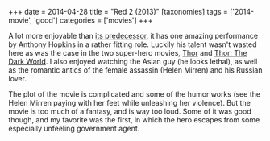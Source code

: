 +++
date = 2014-04-28
title = "Red 2 (2013)"
[taxonomies]
tags = ['2014-movie', 'good']
categories = ['movies']
+++

A lot more enjoyable than [its predecessor], it has one amazing
performance by Anthony Hopkins in a rather fitting role. Luckily his
talent wasn't wasted here as was the case in the two super-hero movies,
[Thor] and [Thor: The Dark World]. I also enjoyed watching the Asian guy
(he looks lethal), as well as the romantic antics of the female assassin
(Helen Mirren) and his Russian lover.

The plot of the movie is complicated and some of the humor works (see
the Helen Mirren paying with her feet while unleashing her violence).
But the movie is too much of a fantasy, and is way too loud. Some of it
was good though, and my favorite was the first, in which the hero
escapes from some especially unfeeling government agent.

  [its predecessor]: @/red-2010.md
  [Thor]: @/thor-2011.md
  [Thor: The Dark World]: @/thor-the-dark-world-2013.md
